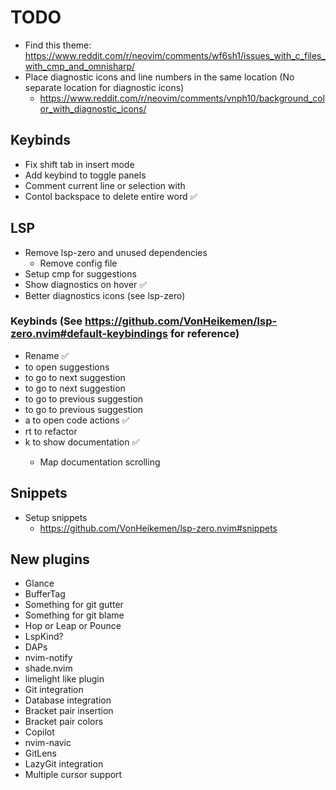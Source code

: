 # TODO

- Find this theme: https://www.reddit.com/r/neovim/comments/wf6sh1/issues_with_c_files_with_cmp_and_omnisharp/
- Place diagnostic icons and line numbers in the same location (No separate location for diagnostic icons)
    - https://www.reddit.com/r/neovim/comments/vnph10/background_color_with_diagnostic_icons/

## Keybinds

- Fix shift tab in insert mode
- Add keybind to toggle panels
- Comment current line or selection with <C-/>
- Contol backspace to delete entire word ✅

## LSP

- Remove lsp-zero and unused dependencies
    - Remove config file
- Setup cmp for suggestions
- Show diagnostics on hover ✅
- Better diagnostics icons (see lsp-zero)

### Keybinds (See https://github.com/VonHeikemen/lsp-zero.nvim#default-keybindings for reference)

- Rename ✅
- <C-Space> to open suggestions
- <Tab> to go to next suggestion
- <C-n> to go to next suggestion
- <S-Tab> to go to previous suggestion
- <C-p> to go to previous suggestion
- <Leader>a to open code actions ✅
- <Leader>rt to refactor
- <Leader>k to show documentation ✅
    - Map documentation scrolling

## Snippets

- Setup snippets
    - https://github.com/VonHeikemen/lsp-zero.nvim#snippets

## New plugins

- Glance
- BufferTag
- Something for git gutter
- Something for git blame
- Hop or Leap or Pounce
- LspKind?
- DAPs
- nvim-notify
- shade.nvim
- limelight like plugin
- Git integration
- Database integration
- Bracket pair insertion
- Bracket pair colors
- Copilot
- nvim-navic
- GitLens
- LazyGit integration
- Multiple cursor support

